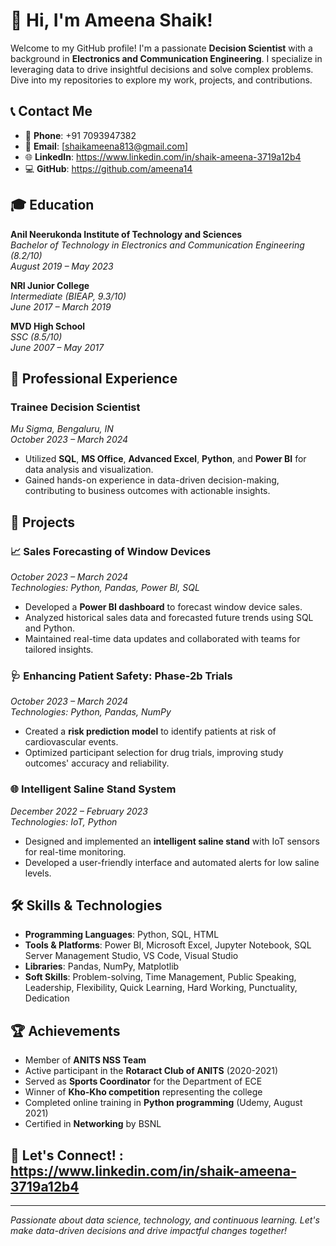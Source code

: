 # 👋 Hi, I'm Ameena Shaik!

Welcome to my GitHub profile! I'm a passionate **Decision Scientist** with a background in **Electronics and Communication Engineering**. I specialize in leveraging data to drive insightful decisions and solve complex problems. Dive into my repositories to explore my work, projects, and contributions.

## 📞 Contact Me
- 📱 **Phone**: +91 7093947382
- 📧 **Email**: [shaikameena813@gmail.com]
- 🌐 **LinkedIn**: https://www.linkedin.com/in/shaik-ameena-3719a12b4
- 💻 **GitHub**: https://github.com/ameena14

## 🎓 Education
**Anil Neerukonda Institute of Technology and Sciences**  
_Bachelor of Technology in Electronics and Communication Engineering (8.2/10)_  
_August 2019 – May 2023_

**NRI Junior College**  
_Intermediate (BIEAP, 9.3/10)_  
_June 2017 – March 2019_

**MVD High School**  
_SSC (8.5/10)_  
_June 2007 – May 2017_

## 💼 Professional Experience
### **Trainee Decision Scientist**
*Mu Sigma, Bengaluru, IN*  
_October 2023 – March 2024_

- Utilized **SQL**, **MS Office**, **Advanced Excel**, **Python**, and **Power BI** for data analysis and visualization.
- Gained hands-on experience in data-driven decision-making, contributing to business outcomes with actionable insights.

## 🚀 Projects
### **📈 Sales Forecasting of Window Devices**
*October 2023 – March 2024*  
_Technologies: Python, Pandas, Power BI, SQL_

- Developed a **Power BI dashboard** to forecast window device sales.
- Analyzed historical sales data and forecasted future trends using SQL and Python.
- Maintained real-time data updates and collaborated with teams for tailored insights.

### **🩺 Enhancing Patient Safety: Phase-2b Trials**
*October 2023 – March 2024*  
_Technologies: Python, Pandas, NumPy_

- Created a **risk prediction model** to identify patients at risk of cardiovascular events.
- Optimized participant selection for drug trials, improving study outcomes' accuracy and reliability.

### **🌐 Intelligent Saline Stand System**
*December 2022 – February 2023*  
_Technologies: IoT, Python_

- Designed and implemented an **intelligent saline stand** with IoT sensors for real-time monitoring.
- Developed a user-friendly interface and automated alerts for low saline levels.

## 🛠️ Skills & Technologies
- **Programming Languages**: Python, SQL, HTML
- **Tools & Platforms**: Power BI, Microsoft Excel, Jupyter Notebook, SQL Server Management Studio, VS Code, Visual Studio
- **Libraries**: Pandas, NumPy, Matplotlib
- **Soft Skills**: Problem-solving, Time Management, Public Speaking, Leadership, Flexibility, Quick Learning, Hard Working, Punctuality, Dedication

## 🏆 Achievements
- Member of **ANITS NSS Team**
- Active participant in the **Rotaract Club of ANITS** (2020-2021)
- Served as **Sports Coordinator** for the Department of ECE
- Winner of **Kho-Kho competition** representing the college
- Completed online training in **Python programming** (Udemy, August 2021)
- Certified in **Networking** by BSNL

## 🌟 Let's Connect! : https://www.linkedin.com/in/shaik-ameena-3719a12b4


---

_Passionate about data science, technology, and continuous learning. Let's make data-driven decisions and drive impactful changes together!_

